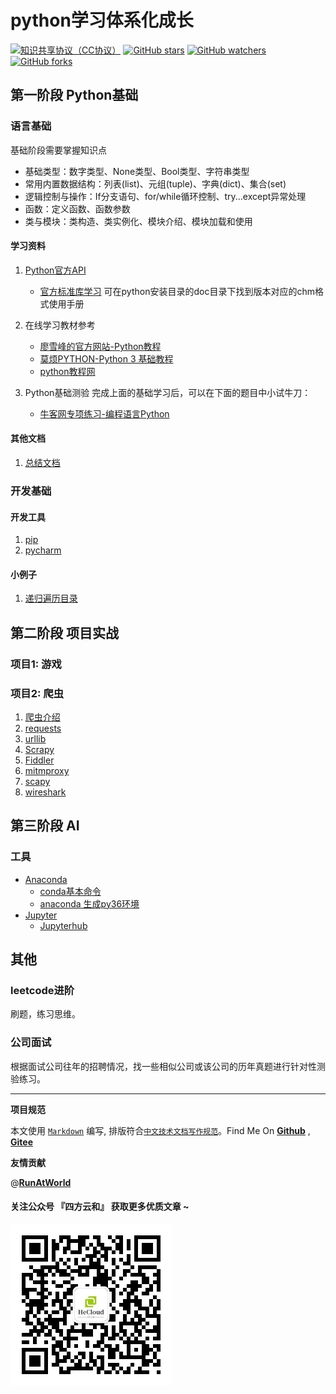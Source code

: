 # python学习体系化成长

[![知识共享协议（CC协议）](https://img.shields.io/badge/License-Creative%20Commons-DC3D24.svg)](https://creativecommons.org/licenses/by-nc-sa/4.0/deed.zh)
[![GitHub stars](https://img.shields.io/github/stars/hbulpf/pydemo.svg?label=Stars)](https://github.com/hbulpf/pydemo)
[![GitHub watchers](https://img.shields.io/github/watchers/hbulpf/pydemo.svg?label=Watchers)](https://github.com/hbulpf/pydemo/watchers)
[![GitHub forks](https://img.shields.io/github/forks/hbulpf/pydemo.svg?label=Forks)](https://github.com/hbulpf/pydemo/fork)

## 第一阶段 Python基础

### 语言基础

基础阶段需要掌握知识点
- 基础类型：数字类型、None类型、Bool类型、字符串类型
- 常用内置数据结构：列表(list)、元组(tuple)、字典(dict)、集合(set)
- 逻辑控制与操作：If分支语句、for/while循环控制、try...except异常处理
- 函数：定义函数、函数参数
- 类与模块：类构造、类实例化、模块介绍、模块加载和使用

#### 学习资料

1. [Python官方API](https://docs.python.org/zh-cn/3.7/) 
   * [官方标准库学习](https://docs.python.org/zh-cn/3.7/library/index.html) 可在python安装目录的doc目录下找到版本对应的chm格式使用手册

2. 在线学习教材参考
   - [廖雪峰的官方网站-Python教程](https://www.liaoxuefeng.com/wiki/0014316089557264a6b348958f449949df42a6d3a2e542c000)
   - [莫烦PYTHON-Python 3 基础教程](https://mofanpy.com/)
   - [python教程网](https://www.92python.com/)

3. Python基础测验 完成上面的基础学习后，可以在下面的题目中小试牛刀：
   - [牛客网专项练习-编程语言Python](https://www.nowcoder.com/intelligentTest)

#### 其他文档

1. [总结文档](https://codechina.csdn.net/AiShow/aibooks/-/blob/master/python基础学习文档.pdf)

### 开发基础

#### 开发工具

1. [pip](docs/dev/pip.md)
2. [pycharm](docs/dev/pycharm.md)

#### 小例子

1. [递归遍历目录](docs/samples/递归遍历目录.md)

## 第二阶段 项目实战

### 项目1: 游戏


### 项目2: 爬虫

1. [爬虫介绍](docs/spiders/README.md)
2. [requests](docs/spiders/requests.md)
3. [urllib](docs/spiders/urllib.md)
4. [Scrapy](docs/spiders/Scrapy.md)
5. [Fiddler](docs/spiders/fildder.md)
6. [mitmproxy](docs/spiders/mitmproxy.md)
7. [scapy](docs/spiders/scapy.md)
8. [wireshark](docs/spiders/wireshark.md)

## 第三阶段 AI

### 工具
- [Anaconda](docs/tools/anaconda/README.md)
   - [conda基本命令](docs/tools/anaconda/conda_cmd.md)
   - [anaconda 生成py36环境](docs/tools/anaconda/py37_To_py36.md)
- [Jupyter](docs/tools/jupyter/README.md)
  - [Jupyterhub](docs/tools/jupyter/jupyterhub_service.md)


## 其他

### leetcode进阶

刷题，练习思维。

### 公司面试
根据面试公司往年的招聘情况，找一些相似公司或该公司的历年真题进行针对性测验练习。


----------------------------------------

**项目规范**

本文使用 [`Markdown`](https://www.markdownguide.org/basic-syntax) 编写, 排版符合[`中文技术文档写作规范`](https://github.com/hbulpf/document-style-guide)。Find Me On [**Github**](https://github.com/hbulpf/pydemo) , [**Gitee**](https://gitee.com/hecloudAi/pydemo)

**友情贡献**

@[**RunAtWorld**](http://www.github.com/RunAtWorld)  &nbsp; 
#### 关注公众号 『四方云和』 获取更多优质文章 ~

![微信搜一搜 四方云和](./sfyh.jpeg "sfyh.jpg")

